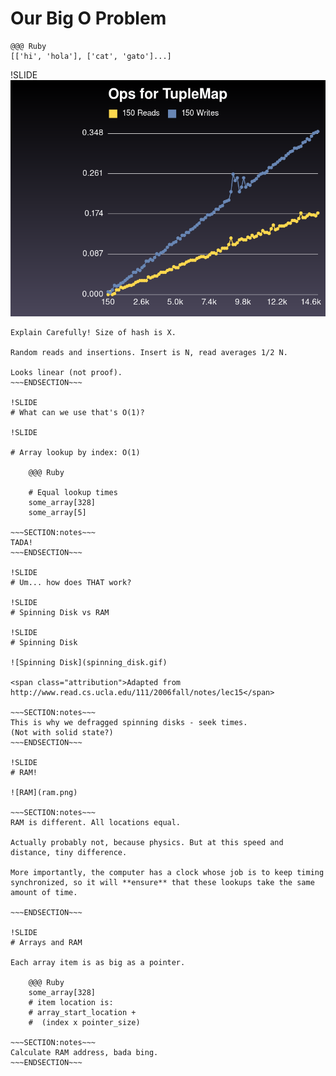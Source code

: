 # Our Big O Problem

    @@@ Ruby
    [['hi', 'hola'], ['cat', 'gato']...]

!SLIDE
![This grows badly](tuple_map_growth.png)

~~~SECTION:notes~~~
Explain Carefully! Size of hash is X.

Random reads and insertions. Insert is N, read averages 1/2 N.

Looks linear (not proof).
~~~ENDSECTION~~~

!SLIDE
# What can we use that's O(1)?

!SLIDE

# Array lookup by index: O(1)

    @@@ Ruby

    # Equal lookup times
    some_array[328]
    some_array[5]

~~~SECTION:notes~~~
TADA!
~~~ENDSECTION~~~

!SLIDE
# Um... how does THAT work?

!SLIDE
# Spinning Disk vs RAM

!SLIDE
# Spinning Disk

![Spinning Disk](spinning_disk.gif)

<span class="attribution">Adapted from http://www.read.cs.ucla.edu/111/2006fall/notes/lec15</span>

~~~SECTION:notes~~~
This is why we defragged spinning disks - seek times.
(Not with solid state?)
~~~ENDSECTION~~~

!SLIDE
# RAM!

![RAM](ram.png)

~~~SECTION:notes~~~
RAM is different. All locations equal.

Actually probably not, because physics. But at this speed and distance, tiny difference.

More importantly, the computer has a clock whose job is to keep timing synchronized, so it will **ensure** that these lookups take the same amount of time.

~~~ENDSECTION~~~

!SLIDE
# Arrays and RAM

Each array item is as big as a pointer.

    @@@ Ruby
    some_array[328]
    # item location is:
    # array_start_location +
    #  (index x pointer_size)

~~~SECTION:notes~~~
Calculate RAM address, bada bing.
~~~ENDSECTION~~~
